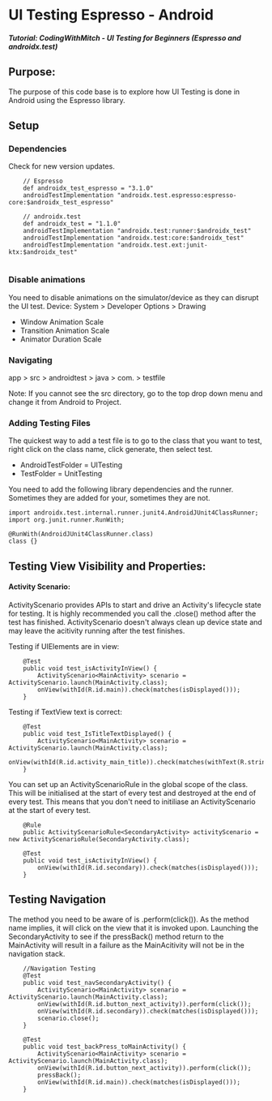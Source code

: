 # UI Testing Espresso - Android
##### Tutorial: CodingWithMitch - UI Testing for Beginners (Espresso and androidx.test)

## Purpose: 
The purpose of this code base is to explore how UI Testing is done in Android using the Espresso library.

## Setup
### Dependencies
Check for new version updates. 

```
    // Espresso
    def androidx_test_espresso = "3.1.0"
    androidTestImplementation "androidx.test.espresso:espresso-core:$androidx_test_espresso"

    // androidx.test
    def androidx_test = "1.1.0"
    androidTestImplementation "androidx.test:runner:$androidx_test"
    androidTestImplementation "androidx.test:core:$androidx_test"
    androidTestImplementation "androidx.test.ext:junit-ktx:$androidx_test"
    
```

### Disable animations
You need to disable animations on the simulator/device as they can disrupt the UI test.
Device: System > Developer Options > Drawing
- Window Animation Scale
- Transition Animation Scale
- Animator Duration Scale


### Navigating 
app > src > androidtest > java > com. > testfile

Note: If you cannot see the src directory, go to the top drop down menu and change it from Android to Project.

### Adding Testing Files
The quickest way to add a test file is to go to the class that you want to test, right click on the class name, click generate, then select test.
- AndroidTestFolder = UITesting
- TestFolder = UnitTesting

You need to add the following library dependencies and the runner. Sometimes they are added for your, sometimes they are not.
```
import androidx.test.internal.runner.junit4.AndroidJUnit4ClassRunner;
import org.junit.runner.RunWith;

@RunWith(AndroidJUnit4ClassRunner.class)
class {}
```

## Testing View Visibility and Properties:

#### Activity Scenario:
ActivityScenario provides APIs to start and drive an Activity's lifecycle state for testing. It is highly recommended you call the .close() method after the test has finished. ActivityScenario doesn't always clean up device state and may leave the acitivity running after the test finishes.

Testing if UIElements are in view:
```
    @Test
    public void test_isActivityInView() {
        ActivityScenario<MainActivity> scenario = ActivityScenario.launch(MainActivity.class);
        onView(withId(R.id.main)).check(matches(isDisplayed()));
    }
```

Testing if TextView text is correct:
```
    @Test
    public void test_IsTitleTextDisplayed() {
        ActivityScenario<MainActivity> scenario = ActivityScenario.launch(MainActivity.class);
        onView(withId(R.id.activity_main_title)).check(matches(withText(R.string.text_mainactivity)));
    }
```

You can set up an ActivityScenarioRule in the global scope of the class. This will be initialised at the start of every test and destroyed at the end of every test. This means that you don't need to initiliase an ActivityScenario at the start of every test.
```
    @Rule
    public ActivityScenarioRule<SecondaryActivity> activityScenario = new ActivityScenarioRule(SecondaryActivity.class);
    
    @Test
    public void test_isActivityInView() {
        onView(withId(R.id.secondary)).check(matches(isDisplayed()));
    }
```


## Testing Navigation
The method you need to be aware of is .perform(click()). As the method name implies, it will click on the view that it is invoked upon. Launching the SecondaryActivity to see if the pressBack() method return to the MainActivity will result in a failure as the MainAcitivity will not be in the navigation stack.

```
    //Navigation Testing
    @Test
    public void test_navSecondaryActivity() {
        ActivityScenario<MainActivity> scenario = ActivityScenario.launch(MainActivity.class);
        onView(withId(R.id.button_next_activity)).perform(click());
        onView(withId(R.id.secondary)).check(matches(isDisplayed()));
        scenario.close();
    }

    @Test
    public void test_backPress_toMainActivity() {
        ActivityScenario<MainActivity> scenario = ActivityScenario.launch(MainActivity.class);
        onView(withId(R.id.button_next_activity)).perform(click());
        pressBack();
        onView(withId(R.id.main)).check(matches(isDisplayed()));
    }
```
